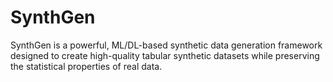 # SynthGen
SynthGen is a powerful, ML/DL-based synthetic data generation framework designed to create high-quality tabular synthetic datasets while preserving the statistical properties of real data.
